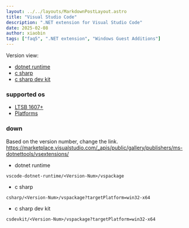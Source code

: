 ```yaml
---
layout: ../../layouts/MarkdownPostLayout.astro
title: "Visual Studio Code"
description: ".NET extension for Visual Studio Code"
date: 2025-02-08
author: xiaobin
tags: ["faq5", ".NET extension", "Windows Guest Additions"]
---
```

Version view:
- [dotnet runtime](https://marketplace.visualstudio.com/items?itemName=ms-dotnettools.vscode-dotnet-runtime)
- [c sharp](https://marketplace.visualstudio.com/items?itemName=ms-dotnettools.csharp)
- [c sharp dev kit](https://marketplace.visualstudio.com/items?itemName=ms-dotnettools.csdevkit)

### supported os
- [LTSB 1607+](https://github.com/dotnet/core/blob/main/release-notes/9.0/supported-os)
- [Platforms](https://code.visualstudio.com/Docs/supporting/requirements#_platforms)

### down
Based on the version number, change the link.
https://marketplace.visualstudio.com/_apis/public/gallery/publishers/ms-dotnettools/vsextensions/
- dotnet runtime
```
vscode-dotnet-runtime/<Version-Num>/vspackage
```
- c sharp
```
csharp/<Version-Num>/vspackage?targetPlatform=win32-x64
```
- c sharp dev kit
```
csdevkit/<Version-Num>/vspackage?targetPlatform=win32-x64
```
